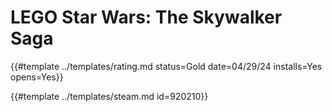 # LEGO Star Wars: The Skywalker Saga

{{#template ../templates/rating.md status=Gold date=04/29/24 installs=Yes opens=Yes}}

{{#template ../templates/steam.md id=920210}}